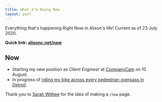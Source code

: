 ```yaml
---
title: What I'm Doing Now
layout: post
---
```


Everything that's happening Right Now in Alison's life! Current as of 23 July 2020.

**Quick link: [alisonc.net/now](//alisonc.net/now)**

Now
---

- Starting my new position as *Client Engineer* at [CompanyCam](//companycam.com) on 10 August.
- In progress of [riding my bike across every pedestrian overpass in Detroit](//alisonc.net/pedbridge-project).

Thank you to [Sarah Withee](https://sarahwithee.com/now) for the idea of making a `/now` page.
